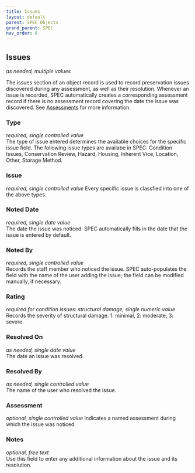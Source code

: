 ```yaml
---
title: Issues
layout: default
parent: SPEC Objects
grand_parent: SPEC
nav_order: 8
---
```


## Issues
*as needed, multiple values*

The issues section of an object record is used to record preservation issues discovered during any assessment, as well as their resolution. Whenever an issue is recorded, SPEC automatically creates a corresponding assessment record if there is no assessment record covering the date the issue was discovered. See [Assessments](https://nypl.github.io/pres-docs/spec/specObjectsAssessments.html) for more information. 


### Type
*required, single controlled value*  
The type of issue entered determines the available choices for the specific issue field. The following issue types are availabe in SPEC: Condition Issues, Conservation Review, Hazard, Housing, Inherent Vice, Location, Other, Storage Method.

### Issue 
*required, single controlled value* 
Every specific issue is classfied into one of the above types. 

### Noted Date
*required, single date value*  
The date the issue was noticed. SPEC automatically fills in the date that the issue is entered by default.

### Noted By  
*required, single controlled value*  
Records the staff member who noticed the issue. SPEC auto-populates the field with the name of the user adding the issue; the field can be modified manually, if necessary.

### Rating
*required for condition issues: structural damage,  single numeric value*  
Records the severity of structural damage. 1: minimal, 2: moderate, 3: severe.

### Resolved On
*as needed, single date value*  
The date an issue was resolved.

### Resolved By
*as needed, single controlled value*  
The name of the user who resolved the issue.

### Assessment
*optional, single controlled value*
Indicates a named assessment during which the issue was noticed.

### Notes
*optional, free text*  
Use this field to enter any additional information about the issue and its resolution.

&nbsp; 
&nbsp;

